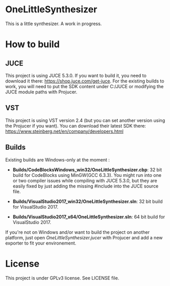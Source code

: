 # OneLittleSynthesizer
This is a little synthesizer. A work in progress.

# How to build
## JUCE
This project is using JUCE 5.3.0. If you want to build it, you need to download it there: https://shop.juce.com/get-juce. For the existing builds to work, you will need to put the SDK content under C:/JUCE or modifying the JUCE module paths with Projucer.

## VST
This project is using VST version 2.4 (but you can set another version using the Projucer if you want). You can download their latest SDK there: https://www.steinberg.net/en/company/developers.html

## Builds

Existing builds are Windows-only at the moment :

- **Builds/CodeBlocksWindows_win32/OneLittleSynthesizer.cbp**: 32 bit build for CodeBlocks using MinGW(GCC 6.3.3). You might run into one or two compiler issues while compiling with JUCE 5.3.0, but they are easily fixed by just adding the missing #include into the JUCE source file.

- **Builds/VisualStudio2017_win32/OneLittleSynthesizer.sln**: 32 bit build for VisualStudio 2017.

- **Builds/VisualStudio2017_x64/OneLittleSynthesizer.sln**: 64 bit build for VisualStudio 2017.

If you're not on Windows and/or want to build the project on another platform, just open *OneLittleSynthesizer.jucer* with Projucer and add a new exporter to fit your environement.

# License
This project is under GPLv3 license. See LICENSE file.

